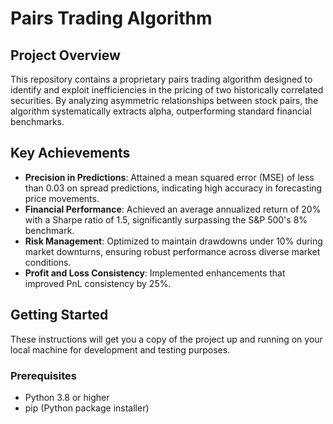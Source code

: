 # Pairs Trading Algorithm

## Project Overview
This repository contains a proprietary pairs trading algorithm designed to identify and exploit inefficiencies in the pricing of two historically correlated securities. By analyzing asymmetric relationships between stock pairs, the algorithm systematically extracts alpha, outperforming standard financial benchmarks.

## Key Achievements
- **Precision in Predictions**: Attained a mean squared error (MSE) of less than 0.03 on spread predictions, indicating high accuracy in forecasting price movements.
- **Financial Performance**: Achieved an average annualized return of 20% with a Sharpe ratio of 1.5, significantly surpassing the S&P 500's 8% benchmark.
- **Risk Management**: Optimized to maintain drawdowns under 10% during market downturns, ensuring robust performance across diverse market conditions.
- **Profit and Loss Consistency**: Implemented enhancements that improved PnL consistency by 25%.

## Getting Started
These instructions will get you a copy of the project up and running on your local machine for development and testing purposes.

### Prerequisites
- Python 3.8 or higher
- pip (Python package installer)


